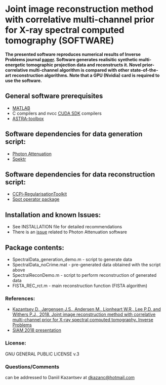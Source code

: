 # Joint image reconstruction method with correlative multi-channel prior for X-ray spectral computed tomography (SOFTWARE)

**The presented software reproduces numerical results of Inverse Problems journal [paper](https://doi.org/10.1088/1361-6420/aaba86). Software generates realisitic synthetic multi-energetic tomographic projection data and reconstructs it. Novel prior-correlative multi-channel algorithm is compared with other state-of-the-art reconstruction algorithms. Note that a GPU (Nvidia) card is required to use the software.** 

## General software prerequisites
 * [MATLAB](http://www.mathworks.com/products/matlab/) 
 * C compilers and nvcc [CUDA SDK](https://developer.nvidia.com/cuda-downloads) compilers
 * [ASTRA-toolbox](https://www.astra-toolbox.com/) 
 
## Software dependencies for data generation script: 
 * [Photon Attenuation](https://uk.mathworks.com/matlabcentral/fileexchange/12092-photonattenuation)
 * [Spektr](http://istar.jhu.edu/downloads/) 

## Software dependencies for data reconstruction script: 
 * [CCPi-RegularisationToolkit](https://github.com/vais-ral/CCPi-Regularisation-Toolkit)
 * [Spot operator package](http://www.cs.ubc.ca/labs/scl/spot/)

## Installation and known Issues:
 * See INSTALLATION file for detailed recommendations
 * There is an [issue](https://github.com/dkazanc/multi-channel-X-ray-CT/issues/1) related to Photon Attenuation software
 
## Package contents:
 * SpectralData_generation_demo.m - script to generate data
 * SpectralData_noCrime.mat - pre-generated data obtained with the script above
 * SpectralReconDemo.m - script to perform reconstruction of generated data
 * FISTA_REC_rct.m - main reconstruction function (FISTA algorithm)

### References:
 * [Kazantsev D., Jørgensen J.S., Andersen M., Lionheart W.R., Lee P.D. and Withers P.J., 2018. Joint image reconstruction method with correlative multi-channel prior for X-ray spectral computed tomography. Inverse Problems](https://doi.org/10.1088/1361-6420/aaba86)
 * [SIAM 2018 presentation](https://github.com/dkazanc/multi-channel-X-ray-CT/blob/master/docs/SIAM_Kazantsev18.pdf)
 
### License:
GNU GENERAL PUBLIC LICENSE v.3

### Questions/Comments
can be addressed to Daniil Kazantsev at dkazanc@hotmail.com
